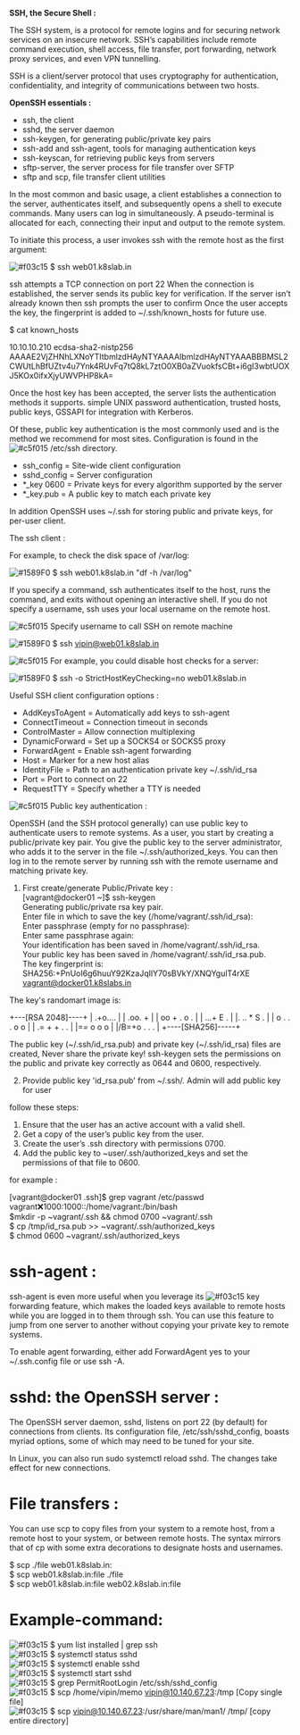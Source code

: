 **SSH, the Secure Shell :**

The SSH system, is a protocol for remote logins and for securing network services on an insecure network. SSH’s capabilities include remote command execution, shell access, file transfer, port forwarding, network proxy services, and even VPN tunnelling.

SSH is a client/server protocol that uses cryptography for authentication, confidentiality, and integrity of communications between two hosts.

**OpenSSH essentials :**

- ssh, the client
- sshd, the server daemon
- ssh-keygen, for generating public/private key pairs
- ssh-add and ssh-agent, tools for managing authentication keys
- ssh-keyscan, for retrieving public keys from servers
- sftp-server, the server process for file transfer over SFTP
- sftp and scp, file transfer client utilities

In the most common and basic usage, a client establishes a connection to the server, authenticates itself, and subsequently opens a shell to execute commands. Many users can log in simultaneously. A pseudo-terminal is allocated for each, connecting their input and output to the remote system. 

To initiate this process, a user invokes ssh with the remote host as the first argument:

![#f03c15](https://via.placeholder.com/15/f03c15/000000?text=+) $ ssh web01.k8slab.in 

ssh attempts a TCP connection on port 22 When the connection is established, the server sends its public key for verification. If the server isn’t already known then ssh prompts the user to confirm
Once the user accepts the key, the fingerprint is added to ~/.ssh/known_hosts for future use.

$ cat known_hosts

10.10.10.210 ecdsa-sha2-nistp256 AAAAE2VjZHNhLXNoYTItbmlzdHAyNTYAAAAIbmlzdHAyNTYAAABBBMSL2CWUtLhBfUZtv4u7Ynk4RUvFq7tQ8kL7ztO0XB0aZVuokfsCBt+i6gI3wbtUOXJ5KOx0ifxXjyUWVPHP8kA=

Once the host key has been accepted, the server lists the authentication methods it supports. simple UNIX password authentication, trusted hosts, public keys, GSSAPI for integration with Kerberos.

Of these, public key authentication is the most commonly used and is the method we recommend for most sites. Configuration is found in the ![#c5f015](https://via.placeholder.com/15/c5f015/000000?text=+) /etc/ssh directory.

- ssh_config = Site-wide client configuration
- sshd_config = Server configuration
- *_key 0600 = Private keys for every algorithm supported by the server
- *_key.pub = A public key to match each private key

In addition OpenSSH uses ~/.ssh for storing public and private keys, for per-user client.

The ssh client :

For example, to check the disk space of /var/log:

![#1589F0](https://via.placeholder.com/15/1589F0/000000?text=+) $ ssh web01.k8slab.in "df -h /var/log"

If you specify a command, ssh authenticates itself to the host, runs the command, and exits without opening an interactive shell. If you do not specify a username, ssh uses your local username on the remote host.

![#c5f015](https://via.placeholder.com/15/c5f015/000000?text=+) Specify username to call SSH on remote machine

![#1589F0](https://via.placeholder.com/15/1589F0/000000?text=+) $ ssh vipin@web01.k8slab.in

![#c5f015](https://via.placeholder.com/15/c5f015/000000?text=+) For example, you could disable host checks for a server:

![#1589F0](https://via.placeholder.com/15/1589F0/000000?text=+) $ ssh -o StrictHostKeyChecking=no web01.k8slab.in

Useful SSH client configuration options :

- AddKeysToAgent = Automatically add keys to ssh-agent 
- ConnectTimeout = Connection timeout in seconds 
- ControlMaster = Allow connection multiplexing
- DynamicForward = Set up a SOCKS4 or SOCKS5 proxy
- ForwardAgent = Enable ssh-agent forwarding 
- Host = Marker for a new host alias
- IdentityFile = Path to an authentication private key ~/.ssh/id_rsa
- Port = Port to connect on 22
- RequestTTY = Specify whether a TTY is needed

![#c5f015](https://via.placeholder.com/15/c5f015/000000?text=+) Public key authentication :

OpenSSH (and the SSH protocol generally) can use public key to authenticate users to remote systems. As a user, you start by creating a public/private key pair. You give the public key to the server administrator, who adds it to the server in the file ~/.ssh/authorized_keys. You can then log in to the remote server by running ssh with the remote username and matching private key.

1) First create/generate Public/Private key : <br />
     [vagrant@docker01 ~]$ ssh-keygen <br />
     Generating public/private rsa key pair. <br />
     Enter file in which to save the key (/home/vagrant/.ssh/id_rsa): <br />
     Enter passphrase (empty for no passphrase): <br />
     Enter same passphrase again: <br />
     Your identification has been saved in /home/vagrant/.ssh/id_rsa. <br />
     Your public key has been saved in /home/vagrant/.ssh/id_rsa.pub. <br />
     The key fingerprint is: <br />
     SHA256:+PnUoI6g6huuY92KzaJqIlY70sBVkY/XNQYgulT4rXE vagrant@docker01.k8slabs.in <br />

The key's randomart image is:

+---[RSA 2048]----+
|    .+o....      |
|   .oo.    +     |
|   oo + . o .    |
|  ...+ E .       |
|. ..  * S .      |
| o . . . o o     |
| .= +   + . .    |
|=*=* o o o       |
|/B=+o . . .      |
+----[SHA256]-----+

The public key (~/.ssh/id_rsa.pub) and private key (~/.ssh/id_rsa) files are created, Never share the private key! ssh-keygen sets the permissions on the public and private key correctly as 0644 and 0600, respectively.

2) Provide public key 'id_rsa.pub' from ~/.ssh/. Admin will add public key for user

follow these steps:
1. Ensure that the user has an active account with a valid shell.
2. Get a copy of the user’s public key from the user.
3. Create the user’s .ssh directory with permissions 0700.
4. Add the public key to ~user/.ssh/authorized_keys and set the permissions of that file to 0600.

for example :

[vagrant@docker01 .ssh]$ grep vagrant /etc/passwd <br />
          vagrant:x:1000:1000::/home/vagrant:/bin/bash <br />
$mkdir -p ~vagrant/.ssh && chmod 0700 ~vagrant/.ssh <br />
$ cp /tmp/id_rsa.pub >> ~vagrant/.ssh/authorized_keys <br />
$ chmod 0600 ~vagrant/.ssh/authorized_keys <br />

# ssh-agent :
ssh-agent is even more useful when you leverage its ![#f03c15](https://via.placeholder.com/15/f03c15/000000?text=+)  key forwarding feature, which makes the loaded keys available to remote hosts while you are logged in to them through ssh.
 You can use this feature to jump from one server to another without copying your private key to remote systems.

To enable agent forwarding, either add ForwardAgent yes to your ~/.ssh.config file or use ssh -A.

# sshd: the OpenSSH server :

The OpenSSH server daemon, sshd, listens on port 22 (by default) for connections from clients. 
Its configuration file, /etc/ssh/sshd_config, boasts myriad options, some of which may need to be tuned for your site.

In Linux, you can also run sudo systemctl reload sshd. The changes take effect for new connections.

# File transfers :

You can use scp to copy files from your system to a remote host, from a remote host to your system, or between remote hosts. The syntax mirrors that of cp with some extra decorations to designate hosts and usernames.

$ scp ./file web01.k8slab.in: <br />
$ scp web01.k8slab.in:file ./file <br />
$ scp web01.k8slab.in:file web02.k8slab.in:file <br />


# Example-command:

![#f03c15](https://via.placeholder.com/15/f03c15/000000?text=+)  $ yum list installed | grep ssh <br />
![#f03c15](https://via.placeholder.com/15/f03c15/000000?text=+)  $ systemctl status sshd <br />
![#f03c15](https://via.placeholder.com/15/f03c15/000000?text=+)  $ systemctl enable sshd <br /> 
![#f03c15](https://via.placeholder.com/15/f03c15/000000?text=+)  $ systemctl start sshd <br />
![#f03c15](https://via.placeholder.com/15/f03c15/000000?text=+)  $ grep PermitRootLogin /etc/ssh/sshd_config <br />
![#f03c15](https://via.placeholder.com/15/f03c15/000000?text=+)  $ scp /home/vipin/memo vipin@10.140.67.23:/tmp [Copy single file] <br />
![#f03c15](https://via.placeholder.com/15/f03c15/000000?text=+)  $ scp vipin@10.140.67.23:/usr/share/man/man1/ /tmp/ [copy entire directory] <br />
